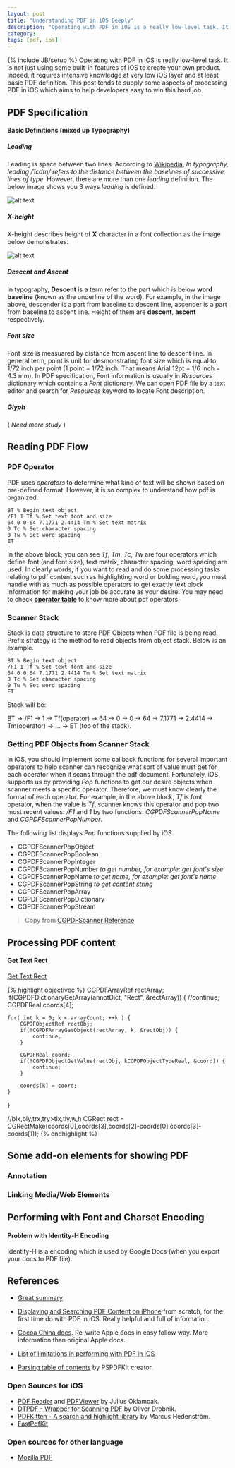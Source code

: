 ```yaml
---
layout: post
title: "Understanding PDF in iOS Deeply"
description: "Operating with PDF in iOS is a really low-level task. It is not just using some built-in features of iOS to create your own product. Indeed, it requires intensive knowledge at very low iOS layer and at least basic PDF definitions. This post tends to supply some aspects of processing PDF in iOS which aims to help developers easy to win this hard job."
category: 
tags: [pdf, ios]
---
```

{% include JB/setup %}
Operating with PDF in iOS is really low-level task. It is not just using some built-in features of iOS to create your own product. Indeed, it requires intensive knowledge at very low iOS layer and at least basic PDF definition. This post tends to supply some aspects of processing PDF in iOS which aims to help developers easy to win this hard job.

## PDF Specification
#### Basic Definitions (mixed up Typography)
##### Leading
Leading is space between two lines. According to [Wikipedia](http://en.wikipedia.org/wiki/Leading), _In typography, leading /ˈlɛdɪŋ/ refers to the distance between the baselines of successive lines of type_. However, there are more than one _leading_ definition. The below image shows you 3 ways _leading_ is defined.

![alt text](http://hugo53.github.io/images/pdfpost/leadingoriginal.png "leading")


##### X-height
X-height describes height of __X__ character in a font collection as the image below demonstrates.

![alt text](http://hugo53.github.io/images/pdfpost/line.png "baseline")

##### Descent and Ascent
In typography, **Descent** is a term refer to the part which is below **word baseline** (known as the underline of the word). For example, in the image above, descender is a part from baseline to descent line, ascender is a part from baseline to ascent line. Height of them are **descent**, **ascent** respectively.  

##### Font size
Font size is measuared by distance from ascent line to descent line. In general term, point is unit for desmonstrating font size which is equal to 1/72 inch per point (1 point = 1/72 inch. That means Arial 12pt = 1/6 inch = 4.3 mm). In PDF specification, Font information is usually in _Resources_ dictionary which contains a _Font_ dictionary. We can open PDF file by a text editor and search for _Resources_ keyword to locate Font description.

##### Glyph
( _Need more study_ )

## Reading PDF Flow
### PDF Operator
PDF uses _operators_ to determine what kind of text will be shown based on pre-defined format. However, it is so complex to understand how pdf is organized. 

	BT % Begin text object
	/F1 1 Tf % Set text font and size 
	64 0 0 64 7.1771 2.4414 Tm % Set text matrix 
	0 Tc % Set character spacing 
	0 Tw % Set word spacing
	ET

In the above block, you can see _Tf_, _Tm_, _Tc_, _Tw_ are four operators which define font (and font size), text matrix, character spacing, word spacing are used. In clearly words, if you want to read and do some processing tasks relating to pdf content such as highlighting word or bolding word, you must handle with as much as possible operators to get exactly text block information for making your job be accurate as your desire. You may need to check [**operator table**](http://my.safaribooksonline.com/book/office-and-productivity-applications/0321304748/operator-summary/app01) to know more about pdf operators.

### Scanner Stack
Stack is data structure to store PDF Objects when PDF file is being read. Prefix strategy is the method to read objects from object stack. Below is an example.

	BT % Begin text object
	/F1 1 Tf % Set text font and size 
	64 0 0 64 7.1771 2.4414 Tm % Set text matrix 
	0 Tc % Set character spacing 
	0 Tw % Set word spacing
	ET

Stack will be:

BT -> /F1 -> 1 -> Tf(operator) -> 64 -> 0 -> 0 -> 64 -> 7.1771 -> 2.4414 -> Tm(operator) -> ... -> ET (top of the stack).


### Getting PDF Objects from Scanner Stack
In iOS, you should implement some callback functions for several important operators to help scanner can recognize what sort of value must get for each operator when it scans through the pdf document. Fortunately, iOS supports us by providing _Pop_ functions to get our desire objects when scanner meets a specific operator. Therefore, we must know clearly the format of each operator. For example, in the above block, _Tf_ is font operator, when the value is _Tf_, scanner knows this operator and pop two most recent values: _/F1_ and _1_ by two functions: _CGPDFScannerPopName_ and _CGPDFScannerPopNumber_.

The following list displays _Pop_ functions supplied by iOS.
- CGPDFScannerPopObject
- CGPDFScannerPopBoolean
- CGPDFScannerPopInteger
- CGPDFScannerPopNumber		_to get number, for example: get font's size_
- CGPDFScannerPopName		_to get name, for example: get font's name_
- CGPDFScannerPopString		_to get content string_
- CGPDFScannerPopArray
- CGPDFScannerPopDictionary
- CGPDFScannerPopStream

> Copy from [CGPDFScanner Reference](http://www.cocoachina.com/wiki/index.php?title=CGPDFScanner_Reference)

## Processing PDF content
#### Get Text Rect
[Get Text Rect](http://stackoverflow.com/questions/4255298/how-does-an-annot-cgpdfdictionary-rect-translate-to-objective-c-rect/4255586#4255586)

{% highlight objectivec %}
CGPDFArrayRef rectArray;
if(CGPDFDictionaryGetArray(annotDict, "Rect", &rectArray)) {
    //continue;
    CGPDFReal coords[4];

    for( int k = 0; k < arrayCount; ++k ) {
        CGPDFObjectRef rectObj;
        if(!CGPDFArrayGetObject(rectArray, k, &rectObj)) {
            continue;
        }

        CGPDFReal coord;
        if(!CGPDFObjectGetValue(rectObj, kCGPDFObjectTypeReal, &coord)) {
            continue;
        }

        coords[k] = coord;
    }      
}

//blx,bly,trx,try>tlx,tly,w,h
CGRect rect = CGRectMake(coords[0],coords[3],coords[2]-coords[0],coords[3]-coords[1]);
{% endhighlight %}

## Some add-on elements for showing PDF
### Annotation

### Linking Media/Web Elements

## Performing with Font and Charset Encoding

#### Problem with Identity-H Encoding
Identity-H is a encoding which is used by Google Docs (when you export your docs to PDF file). 


## References
- [Great summary](http://stackoverflow.com/questions/3889634/fast-and-lean-pdf-viewer-for-iphone-ipad-ios-tips-and-hints?rq=1)

- [Displaying and Searching PDF Content on iPhone](http://blog.random-ideas.net/?p=184) from scratch, for the first time do with PDF in iOS. Really helpful and full of information.

- [Cocoa China docs](http://www.cocoachina.com/wiki/index.php?title=CGPDFDocument_Reference). Re-write Apple đocs in easy follow way. More information than original Apple docs.

- [List of limitations in performing with PDF in iOS](http://www.badrit.com/blog/2012/2/1/ios-sdk-pdf-limitations)

- [Parsing table of contents](http://stackoverflow.com/questions/4495413/pdf-table-of-contents-parsing-with-ios-quartz-2d) by PSPDFKit creator.

### Open Sources for iOS
- [PDF Reader](https://github.com/vfr/Reader) and [PDFViewer](https://github.com/vfr/Viewer) by Julius Oklamcak.
- [DTPDF - Wrapper for Scanning PDF](https://github.com/Cocoanetics/DTPDF) by Oliver Drobnik.
- [PDFKitten - A search and highlight library](https://github.com/KurtCode/PDFKitten) by Marcus Hedenström.
- [FastPdfKit](https://github.com/mobfarm/FastPdfKit)

### Open sources for other language
- [Mozilla PDF](https://github.com/mozilla/pdf.js)


